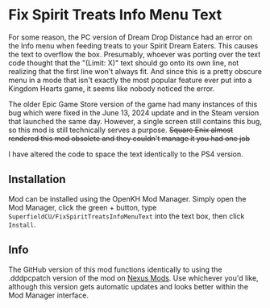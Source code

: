 # Fix Spirit Treats Info Menu Text

For some reason, the PC version of Dream Drop Distance had an error on the Info menu when feeding treats to your Spirit Dream Eaters. This causes the text to overflow the box. Presumably, whoever was porting over the text code thought that the "(Limit: X)" text should go onto its own line, not realizing that the first line won't always fit. And since this is a pretty obscure menu in a mode that isn't exactly the most popular feature ever put into a Kingdom Hearts game, it seems like nobody noticed the error.

The older Epic Game Store version of the game had many instances of this bug which were fixed in the June 13, 2024 update and in the Steam version that launched the same day. However, a single screen still contains this bug, so this mod is still technically serves a purpose. ~~Square Enix almost rendered this mod obsolete and they couldn't manage it you had one job~~

I have altered the code to space the text identically to the PS4 version.

## Installation

Mod can be installed using the OpenKH Mod Manager. Simply open the Mod Manager, click the green + button, type `SuperfieldCU/FixSpiritTreatsInfoMenuText` into the text box, then click `Install`.

## Info

The GitHub version of this mod functions identically to using the .dddpcpatch version of the mod on [Nexus Mods](https://www.nexusmods.com/kingdomheartsdreamdropdistancehd/mods/27). Use whichever you'd like, although this version gets automatic updates and looks better within the Mod Manager interface.